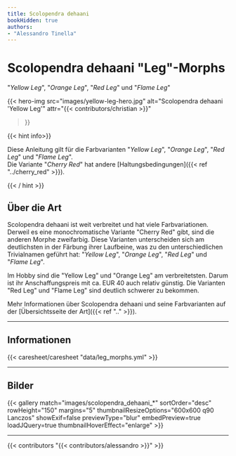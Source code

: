 ```yaml
---
title: Scolopendra dehaani
bookHidden: true
authors:
- "Alessandro Tinella"
---
```


# Scolopendra dehaani "Leg"-Morphs

"_Yellow Leg_", "_Orange Leg_", "_Red Leg_" und "_Flame Leg_"

{{< hero-img 
    src="images/yellow-leg-hero.jpg" 
    alt="Scolopendra dehaani 'Yellow Leg'" 
    attr="{{< contributors/christian >}}" 
>}}

{{< hint info>}}

Diese Anleitung gilt für die Farbvarianten "_Yellow Leg_", "_Orange Leg_", "_Red Leg_" und "_Flame Leg_".  
Die Variante "_Cherry Red_" hat andere [Haltungsbedingungen]({{< ref "../cherry_red" >}}).

{{< / hint >}}

## Über die Art

Scolopendra dehaani ist weit verbreitet und hat viele Farbvariationen. Derweil es eine monochromatische Variante "Cherry Red" gibt, sind die anderen Morphe zweifarbig. Diese Varianten unterscheiden sich am deutlichsten in der Färbung ihrer Laufbeine, was zu den unterschiedlichen Trivialnamen geführt hat: "_Yellow Leg_", "_Orange Leg_", "_Red Leg_" und "_Flame Leg_".

Im Hobby sind die "Yellow Leg" und "Orange Leg" am verbreitetsten. Darum ist ihr Anschaffungspreis mit ca. EUR 40 auch relativ günstig. Die Varianten "Red Leg" und "Flame Leg" sind deutlich schwerer zu bekommen.

Mehr Informationen über Scolopendra dehaani und seine Farbvarianten auf der [Übersichtsseite der Art]({{< ref ".." >}}).

---

## Informationen

{{< caresheet/caresheet "data/leg_morphs.yml" >}}

--- 


## Bilder

{{< gallery match="images/scolopendra_dehaani_*" sortOrder="desc" rowHeight="150" margins="5" thumbnailResizeOptions="600x600 q90 Lanczos" showExif=false previewType="blur" embedPreview=true loadJQuery=true thumbnailHoverEffect="enlarge" >}}

---

{{< contributors "{{< contributors/alessandro >}}" >}}
